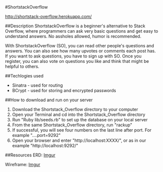 #ShortstackOverflow

http://shortstack-overflow.herokuapp.com/

##Description
ShortstackOverflow is a beginner's alternative to Stack Overflow, where programmers can ask very basic questions and get easy to understand answers.  No assholes allowed, humor is recommended.

With ShortstackOverflow (SO), you can read other people's questions and answers.  You can also see how many upvotes or comments each post has.  If you want to ask questions, you have to sign up with SO.  Once you register, you can also vote on questions you like and think that might be helpful to others.

##Techlogies used
* Sinatra - used for routing
* BCrypt - used for storing and encrypted passwords

##How to download and run on your server
1. Download the Shortstack_Overflow directory to your computer
1. Open your Terminal and cd into the Shortstack_Overflow directory
1. Run "Ruby lib/seeds.rb" to set up the database on your local server
1. From the same Shortstack_Overflow directory, run "rackup"
1. If successful, you will see four numbers on the last line after port. For example "....port=9292"
1. Open your browser and enter "http://localhost:XXXX/", or as in our example "http://localhost:9292/"

##Resources
ERD:
[Imgur](http://i.imgur.com/skLeqf2.jpg)

Wireframe:
[Imgur](http://i.imgur.com/0IFGZ4w.jpg)
